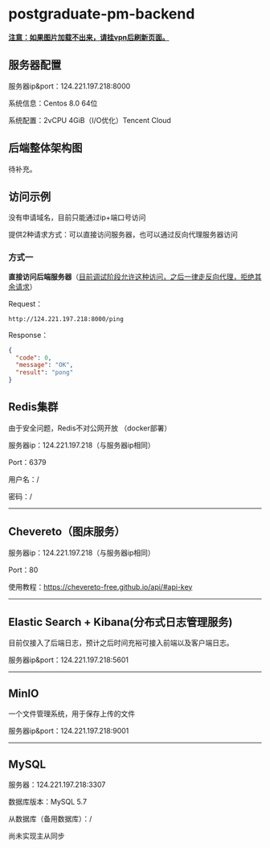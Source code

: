 # postgraduate-pm-backend

**<u>注意：如果图片加载不出来，请挂vpn后刷新页面。</u>**

## 服务器配置

服务器ip&port：124.221.197.218:8000

系统信息：Centos 8.0 64位

系统配置：2vCPU 4GiB（I/O优化）Tencent Cloud

## 后端整体架构图

待补充。


## 访问示例

没有申请域名，目前只能通过ip+端口号访问

提供2种请求方式：可以直接访问服务器，也可以通过反向代理服务器访问

### 方式一

**直接访问后端服务器**（<u>目前调试阶段允许这种访问，之后一律走反向代理，拒绝其余请求</u>）

Request：

```
http://124.221.197.218:8000/ping
```

Response：

```json
{
  "code": 0,
  "message": "OK",
  "result": "pong"
}
```


## Redis集群

由于安全问题，Redis不对公网开放 （docker部署）

服务器ip：124.221.197.218（与服务器ip相同）

Port：6379

用户名：/

密码：/

---

## Chevereto（图床服务）

服务器ip：124.221.197.218（与服务器ip相同）

Port：80

使用教程：https://chevereto-free.github.io/api/#api-key



---

## Elastic Search + Kibana(分布式日志管理服务)

目前仅接入了后端日志，预计之后时间充裕可接入前端以及客户端日志。

服务器ip&port：124.221.197.218:5601

---

## MinIO

一个文件管理系统，用于保存上传的文件

服务器ip&port：124.221.197.218:9001

---

## MySQL

服务器：124.221.197.218:3307

数据库版本：MySQL 5.7

从数据库（备用数据库）：/

尚未实现主从同步